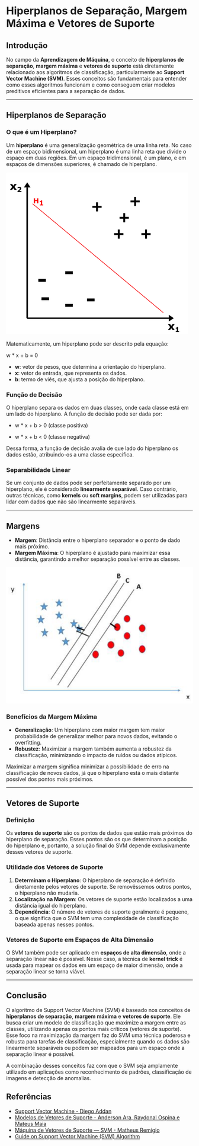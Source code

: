 # Hiperplanos de Separação, Margem Máxima e Vetores de Suporte

## Introdução

No campo da **Aprendizagem de Máquina**, o conceito de **hiperplanos de separação**, **margem máxima** e **vetores de suporte** está diretamente relacionado aos algoritmos de classificação, particularmente ao **Support Vector Machine (SVM)**. Esses conceitos são fundamentais para entender como esses algoritmos funcionam e como conseguem criar modelos preditivos eficientes para a separação de dados.

---

## Hiperplanos de Separação

### O que é um Hiperplano?

Um **hiperplano** é uma generalização geométrica de uma linha reta. No caso de um espaço bidimensional, um hiperplano é uma linha reta que divide o espaço em duas regiões. Em um espaço tridimensional, é um plano, e em espaços de dimensões superiores, é chamado de hiperplano.

![Hiperplano](./images/hiperplano.png)

Matematicamente, um hiperplano pode ser descrito pela equação:

w * x  + b = 0

- **w**: vetor de pesos, que determina a orientação do hiperplano.
- **x**: vetor de entrada, que representa os dados.
- **b**: termo de viés, que ajusta a posição do hiperplano.

### Função de Decisão

O hiperplano separa os dados em duas classes, onde cada classe está em um lado do hiperplano. A função de decisão pode ser dada por:

- w * x  + b > 0 (classe positiva)

- w * x  + b < 0 (classe negativa)

Dessa forma, a função de decisão avalia de que lado do hiperplano os dados estão, atribuindo-os a uma classe específica.

### Separabilidade Linear

Se um conjunto de dados pode ser perfeitamente separado por um hiperplano, ele é considerado **linearmente separável**. Caso contrário, outras técnicas, como **kernels** ou **soft margins**, podem ser utilizadas para lidar com dados que não são linearmente separáveis.

---

## Margens

- **Margem**: Distância entre o hiperplano separador e o ponto de dado mais próximo.
- **Margem Máxima**: O hiperplano é ajustado para maximizar essa distância, garantindo a melhor separação possível entre as classes.

![Margens](./images/margem.png)

### Benefícios da Margem Máxima

- **Generalização**: Um hiperplano com maior margem tem maior probabilidade de generalizar melhor para novos dados, evitando o overfitting.
- **Robustez**: Maximizar a margem também aumenta a robustez da classificação, minimizando o impacto de ruídos ou dados atípicos.

Maximizar a margem significa minimizar a possibilidade de erro na classificação de novos dados, já que o hiperplano está o mais distante possível dos pontos mais próximos.

---

## Vetores de Suporte

### Definição

Os **vetores de suporte** são os pontos de dados que estão mais próximos do hiperplano de separação. Esses pontos são os que determinam a posição do hiperplano e, portanto, a solução final do SVM depende exclusivamente desses vetores de suporte.

### Utilidade dos Vetores de Suporte

1. **Determinam o Hiperplano**: O hiperplano de separação é definido diretamente pelos vetores de suporte. Se removêssemos outros pontos, o hiperplano não mudaria.
2. **Localização na Margem**: Os vetores de suporte estão localizados a uma distância igual do hiperplano.
3. **Dependência**: O número de vetores de suporte geralmente é pequeno, o que significa que o SVM tem uma complexidade de classificação baseada apenas nesses pontos.

### Vetores de Suporte em Espaços de Alta Dimensão

O SVM também pode ser aplicado em **espaços de alta dimensão**, onde a separação linear não é possível. Nesse caso, a técnica de **kernel trick** é usada para mapear os dados em um espaço de maior dimensão, onde a separação linear se torna viável.

---

## Conclusão

O algoritmo de Support Vector Machine (SVM) é baseado nos conceitos de **hiperplanos de separação**, **margem máxima** e **vetores de suporte**. Ele busca criar um modelo de classificação que maximize a margem entre as classes, utilizando apenas os pontos mais críticos (vetores de suporte). Esse foco na maximização da margem faz do SVM uma técnica poderosa e robusta para tarefas de classificação, especialmente quando os dados são linearmente separáveis ou podem ser mapeados para um espaço onde a separação linear é possível.

A combinação desses conceitos faz com que o SVM seja amplamente utilizado em aplicações como reconhecimento de padrões, classificação de imagens e detecção de anomalias.


## Referências
- [Support Vector Machine - Diego Addan](https://www.inf.ufpr.br/dagoncalves/IA07.pdf)
- [Modelos de Vetores de Suporte - Anderson Ara, Raydonal Ospina e Mateus Maia](http://leg.ufpr.br/~ara/teach/svm/01_introducao.html#ref-evgeniou2002regularization)
- [Máquina de Vetores de Suporte — SVM - Matheus Remigio](https://medium.com/@msremigio/m%C3%A1quinas-de-vetores-de-suporte-svm-77bb114d02fc)
- [Guide on Support Vector Machine (SVM) Algorithm](https://www.analyticsvidhya.com/support-vector-machine/)	